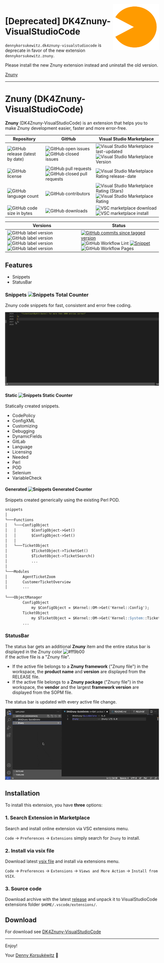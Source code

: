 <img align="right" width="150" height="150" src="doc/images/icon.png">


# [Deprecated] DK4Znuny-VisualStudioCode
`dennykorsukewitz.dk4znuny-visualstudiocode` is deprecate in favor of the new extension `dennykorsukewitz.znuny`.

Please install the new Znuny extension instead and uninstall the old version.

[Znuny](https://marketplace.visualstudio.com/items?itemName=dennykorsukewitz.znuny)

---

# Znuny (DK4Znuny-VisualStudioCode)

**Znuny** (DK4Znuny-VisualStudioCode) is an extension that helps you to make Znuny development easier, faster and more error-free.

| Repository | GitHub | Visual Studio Marketplace |
| ------ | ------ | ------ |
| ![GitHub release (latest by date)](https://img.shields.io/github/v/release/dennykorsukewitz/DK4Znuny-VisualStudioCode) | ![GitHub open issues](https://img.shields.io/github/issues/dennykorsukewitz/DK4Znuny-VisualStudioCode) ![GitHub closed issues](https://img.shields.io/github/issues-closed/dennykorsukewitz/DK4Znuny-VisualStudioCode?color=#44CC44) | ![Visual Studio Marketplace last-updated](https://img.shields.io/visual-studio-marketplace/last-updated/dennykorsukewitz.dk4znuny-visualstudiocode) ![Visual Studio Marketplace Version ](https://img.shields.io/visual-studio-marketplace/v/dennykorsukewitz.dk4znuny-visualstudiocode) |
| ![GitHub license](https://img.shields.io/github/license/dennykorsukewitz/DK4Znuny-VisualStudioCode) | ![GitHub pull requests](https://img.shields.io/github/issues-pr/dennykorsukewitz/DK4Znuny-VisualStudioCode?label=PR) ![GitHub closed pull requests](https://img.shields.io/github/issues-pr-closed/dennykorsukewitz/DK4Znuny-VisualStudioCode?color=g&label=PR) | ![Visual Studio Marketplace Rating release-date](https://img.shields.io/visual-studio-marketplace/release-date/dennykorsukewitz.dk4znuny-visualstudiocode) |
| ![GitHub language count](https://img.shields.io/github/languages/count/dennykorsukewitz/DK4Znuny-VisualStudioCode?style=flat&label=language)  | ![GitHub contributors](https://img.shields.io/github/contributors/dennykorsukewitz/DK4Znuny-VisualStudioCode) | ![Visual Studio Marketplace Rating (Stars)](https://img.shields.io/visual-studio-marketplace/stars/dennykorsukewitz.dk4znuny-visualstudiocode) ![Visual Studio Marketplace Rating](https://img.shields.io/visual-studio-marketplace/r/dennykorsukewitz.dk4znuny-visualstudiocode) |
| ![GitHub code size in bytes](https://img.shields.io/github/languages/code-size/dennykorsukewitz/DK4Znuny-VisualStudioCode)  | ![GitHub downloads](https://img.shields.io/github/downloads/dennykorsukewitz/DK4Znuny-VisualStudioCode/total?style=flat) | ![VSC marketplace download](https://img.shields.io/visual-studio-marketplace/d/dennykorsukewitz.dk4znuny-visualstudiocode) ![VSC marketplace install](https://img.shields.io/visual-studio-marketplace/i/dennykorsukewitz.dk4znuny-visualstudiocode) |

| Versions | Status |
| ------ | ------ |
| ![GitHub label version](https://img.shields.io/github/labels/dennykorsukewitz/DK4Znuny-VisualStudioCode/Znuny%206.0) ![GitHub label version](https://img.shields.io/github/labels/dennykorsukewitz/DK4Znuny-VisualStudioCode/Znuny%206.4) ![GitHub label version](https://img.shields.io/github/labels/dennykorsukewitz/DK4Znuny-VisualStudioCode/Znuny%206.5) ![GitHub label version](https://img.shields.io/github/labels/dennykorsukewitz/DK4/dev) | [![GitHub commits since tagged version](https://img.shields.io/github/commits-since/dennykorsukewitz/DK4Znuny-VisualStudioCode/1.0.4/dev)](https://github.com/dennykorsukewitz/DK4Znuny-VisualStudioCode/compare/1.0.4...dev) ![GitHub Workflow Lint](https://github.com/dennykorsukewitz/DK4Znuny-VisualStudioCode/actions/workflows/lint.yml/badge.svg?branch=dev&style=flat&label=Lint) [![Snippet](https://github.com/dennykorsukewitz/DK4Znuny-VisualStudioCode/actions/workflows/snippet.yml/badge.svg)](https://github.com/dennykorsukewitz/DK4Znuny-VisualStudioCode/actions/workflows/snippet.yml) ![GitHub Workflow Pages](https://github.com/dennykorsukewitz/DK4Znuny-VisualStudioCode/actions/workflows/pages.yml/badge.svg?branch=dev&style=flat&label=GitHub%20Pages) |

## Features

- Snippets
- StatusBar

### Snippets ![Snippets Total Counter](https://img.shields.io/endpoint?url=https%3A%2F%2Fgist.githubusercontent.com%2Fdennykorsukewitz%2Fe2729bfd9b81d9c032ded617a3f924e7%2Fraw%2Fe19742578a7aaf26231a0af31d219d1abe3abb11%2FDK4Znuny-VisualStudioCode%3Asnippets-total.json)

Znuny code snippets for fast, consistent and error free coding.

![Snippets](doc/images/snippets.gif)

#### Static ![Snippets Static Counter](https://img.shields.io/endpoint?url=https%3A%2F%2Fgist.githubusercontent.com%2Fdennykorsukewitz%2Fe2729bfd9b81d9c032ded617a3f924e7%2Fraw%2Fe19742578a7aaf26231a0af31d219d1abe3abb11%2FDK4Znuny-VisualStudioCode%3Asnippets-static.json)

Statically created snippets.

- CodePolicy
- ConfigXML
- Customizing
- Debugging
- DynamicFields
- GitLab
- Language
- Licensing
- Needed
- Perl
- POD
- Selenium
- VariableCheck

#### Generated ![Snippets Generated Counter](https://img.shields.io/endpoint?url=https%3A%2F%2Fgist.githubusercontent.com%2Fdennykorsukewitz%2Fe2729bfd9b81d9c032ded617a3f924e7%2Fraw%2Fe19742578a7aaf26231a0af31d219d1abe3abb11%2FDK4Znuny-VisualStudioCode%3Asnippets-generated.json)

Snippets created generically using the existing Perl POD.

```md
snippets
│
└───Functions
│   └───ConfigObject
│   │       $ConfigObject->Get()
│   │       $ConfigObject->Set()
│   │
│   └───TicketObject
│           $TicketObject->TicketGet()
│           $TicketObject->TicketSearch()
│           ...
│
└───Modules
│       AgentTicketZoom
│       CustomerTicketOverview
│       ...

└───ObjectManager
        ConfigObject
            my $ConfigObject = $Kernel::OM->Get('Kernel::Config');
        TicketObject
            my $TicketObject = $Kernel::OM->Get('Kernel::System::Ticket');
        ...
```

### StatusBar

The status bar gets an additional **Znuny** item and the entire status bar is displayed in the Znuny color ![#ff9b00](https://placehold.co/15x15/ff9b00/ff9b00.png) \
if the active file is a "Znuny file".

- If the active file belongs to a **Znuny framework** ("Znuny file") in the workspace, the **product name** and **version** are displayed from the RELEASE file.
- If the active file belongs to a **Znuny package** ("Znuny file") in the workspace, the **vendor** and the largest **framework version** are displayed from the SOPM file.

The status bar is updated with every active file change.

![StatusBar](doc/images/statusbar.gif)

## Installation

To install this extension, you have **three** options:

### 1. Search Extension in Marketplace

Search and install online extension via VSC extensions menu.

`Code` -> `Preferences` -> `Extensions` simply search for `Znuny` to install.

### 2. Install via vsix file

Download latest [vsix file](https://github.com/dennykorsukewitz/DK4Znuny-VisualStudioCode/releases) and install via extensions menu.

`Code` -> `Preferences` -> `Extensions` -> `Views and More Action` -> `Install from VSIX`.

### 3. Source code

Download archive with the latest [release](https://github.com/dennykorsukewitz/DK4Znuny-VisualStudioCode/releases) and unpack it to VisualStudioCode extensions folder
`$HOME/.vscode/extensions/`.

## Download

For download see [DK4Znuny-VisualStudioCode](https://github.com/dennykorsukewitz/DK4Znuny-VisualStudioCode/releases)

---

Enjoy!

Your [Denny Korsukéwitz](https://github.com/dennykorsukewitz) 🚀
